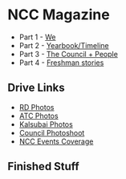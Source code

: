 # NCC Magazine

* Part 1 - [We](https://github.com/MananKGarg/NCC-Magazine/tree/master/We)
* Part 2 - [Yearbook/Timeline](https://github.com/MananKGarg/NCC-Magazine/tree/master/Timeline)
* Part 3 - [The Council + People](https://github.com/MananKGarg/The-Council)
* Part 4 - [Freshman stories](https://github.com/MananKGarg/NCC-Magazine/tree/master/Freshman%20Stories)

## Drive Links

* [RD Photos](https://drive.google.com/folderview?id=1KaJxKWGwbkAEigC6qkv99KuAMfJsZD-S)
* [ATC Photos](https://drive.google.com/drive/folders/1d-c_kyn3V6_NVxoGnEuXJLZXAeQavNvg)
* [Kalsubai Photos](https://drive.google.com/drive/u/0/folders/1-5t0X-4Z6OJhfo4fycXrzrFanN9QJmOl)
* [Council Photoshoot](https://drive.google.com/drive/folders/1Ikb1cSHMMtJisoOh8cIAg3HIg6wLmX7y)
* [NCC Events Coverage](https://drive.google.com/drive/u/0/folders/16j3Ys0guUeQ7gtx0I310-pOndlOcS57C)

## Finished Stuff


